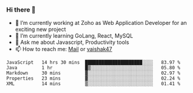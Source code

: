 ### Hi there 👋

- 🔭 I’m currently working at Zoho as Web Application Developer for an exciting new project
- 🌱 I’m currently learning GoLang, React, MySQL
- 💬 Ask me about Javascript, Productivity tools 
- 📫 How to reach me: [Mail](mailto:kvaishak007@gmail.com) or [vaishak47](https://twitter.com/vaishakry)

<!--START_SECTION:waka-->
```text
JavaScript   14 hrs 30 mins  █████████████████████░░░░   83.97 % 
Java         1 hr            █▒░░░░░░░░░░░░░░░░░░░░░░░   05.80 % 
Markdown     30 mins         ▓░░░░░░░░░░░░░░░░░░░░░░░░   02.97 % 
Properties   23 mins         ▓░░░░░░░░░░░░░░░░░░░░░░░░   02.24 % 
XML          14 mins         ▒░░░░░░░░░░░░░░░░░░░░░░░░   01.41 % 
```
<!--END_SECTION:waka-->
